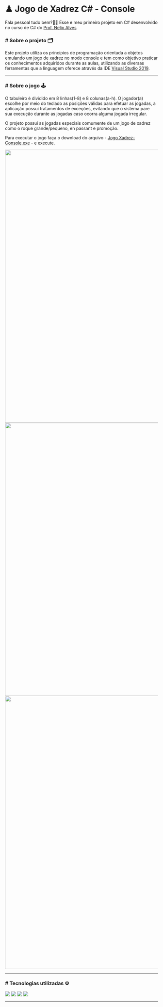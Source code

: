 # ♟ Jogo de Xadrez C# - Console
Fala pessoal tudo bem?🖖🏽 Esse e meu primeiro projeto em C# desenvolvido no curso de C# do <a href="https://www.linkedin.com/in/nelio-alves/?originalSubdomain=br">Prof. Nelio Alves</a>

<h3># Sobre o projeto 🗂</h3>
<p> Este projeto utiliza os princípios de programação orientada a objetos emulando um jogo de xadrez no modo console e 
tem como objetivo praticar os conhecimentos adquiridos durante as aulas, utilizando as diversas ferramentas que a linguagem oferece
através da IDE <a href="https://visualstudio.microsoft.com/pt-br/vs/community/">Visual Studio 2019</a>.</p>
<hr/>
<h3># Sobre o jogo 🕹</h3>
<p>O tabuleiro é dividido em 8 linhas(1-8) e 8 colunas(a-h). O jogador(a) escolhe por meio do teclado as posições válidas para efetuar as jogadas, a aplicação possui tratamentos de exceções, evitando que o sistema pare sua execução durante as jogadas caso ocorra alguma jogada irregular.</p>
<p>O projeto possui as jogadas especiais comumente de um jogo de xadrez como o roque grande/pequeno, en passant e promoção.</p>
<p>Para executar o jogo faça o download do arquivo - <a href="https://github.com/RodrigoooSC/Jogo_Xadrez_Console/blob/3447f6eef33fdfc99f78a40ae054fa7ea1bf0f2b/Jogo%20Xadrez%20-%20Console.exe">Jogo Xadrez-Console.exe</a> - e execute.
<div align="center">
  <img src="https://github.com/RodrigoooSC/Jogo_Xadrez_Console/blob/3f35ddd6df17f8abe2a1141f983180c1d9c74de3/img/Tela_Inicio.png" width="900px" /> 
  <img src="https://github.com/RodrigoooSC/Jogo_Xadrez_Console/blob/3f35ddd6df17f8abe2a1141f983180c1d9c74de3/img/Tela_Jogador_1.png" width="900px" />
  <img src="https://github.com/RodrigoooSC/Jogo_Xadrez_Console/blob/3f35ddd6df17f8abe2a1141f983180c1d9c74de3/img/Tela_Jogador_2.png" width="900px" />
</div>
<hr/>
<h3># Tecnologias utilizadas ⚙</h3>
<div>
<img src="https://img.shields.io/badge/C%23-239120?style=for-the-badge&logo=c-sharp&logoColor=white" />
<img src="https://img.shields.io/badge/.NET-5C2D91?style=for-the-badge&logo=.net&logoColor=white" />
<img src="https://img.shields.io/badge/Git-E34F26?style=for-the-badge&logo=git&logoColor=white" />
<img src="https://img.shields.io/badge/Windows-017AD7?style=for-the-badge&logo=windows&logoColor=white" />
</div>
<hr/>
